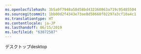 ```yaml
---
ms.openlocfilehash: 3b5a9f7948a58d58bd432360863a719c95485504
ms.sourcegitcommit: 1bb00d2f4343e73ae8d58668f02297a3cf10a4c1
ms.translationtype: HT
ms.contentlocale: ja-JP
ms.lasthandoff: 06/15/2019
ms.locfileid: "63872587"
---
```

<span data-ttu-id="04b64-101">デスクトップ</span><span class="sxs-lookup"><span data-stu-id="04b64-101">desktop</span></span>